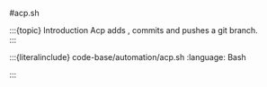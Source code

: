 #acp.sh

:::{topic} Introduction
Acp adds , commits and pushes a git branch.  
:::

:::{literalinclude} code-base/automation/acp.sh
:language: Bash

:::
